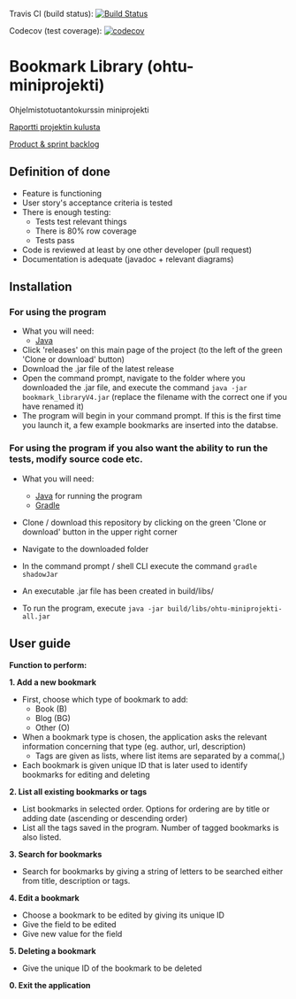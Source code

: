 Travis CI (build status): [![Build Status](https://travis-ci.org/anonOstrich/ohtu-miniprojekti.svg?branch=master)](https://travis-ci.org/anonOstrich/ohtu-miniprojekti)


Codecov (test coverage): [![codecov](https://codecov.io/gh/anonOstrich/ohtu-miniprojekti/branch/master/graph/badge.svg)](https://codecov.io/gh/anonOstrich/ohtu-miniprojekti)

# Bookmark Library (ohtu-miniprojekti)
Ohjelmistotuotantokurssin miniprojekti

[Raportti projektin kulusta](project_report.md)

[Product & sprint backlog](https://docs.google.com/spreadsheets/d/1JXfi_ZUgXKkfvnegcy7C4KUzVWvdBlr7t2WN6icuReA/edit#gid=0)


## Definition of done
- Feature is functioning
- User story's acceptance criteria is tested
- There is enough testing:
  - Tests test relevant things
  - There is 80% row coverage
  - Tests pass
- Code is reviewed at least by one other developer (pull request)
- Documentation is adequate (javadoc +  relevant diagrams)

## Installation

### For using the program

* What you will need: 
  * [Java](https://www.oracle.com/technetwork/java/javase/downloads/jre8-downloads-2133155.html)
* Click 'releases' on this main page of the project (to the left of the green 'Clone or download' button)
* Download the .jar file of the latest release 
* Open the command prompt, navigate to the folder where you downloaded the .jar file, and execute the command `java -jar bookmark_libraryV4.jar` (replace the filename with the correct one if you have renamed it)
* The program will begin in your command prompt. If this is the first time you launch it, a few example bookmarks are inserted into the databse. 

### For using the program if you also want the ability to run the tests, modify source code etc.

* What you will need: 
  * [Java](https://www.oracle.com/technetwork/java/javase/downloads/jre8-downloads-2133155.html) for running the program
  * [Gradle](https://gradle.org/install/)

* Clone / download this repository by clicking on the green 'Clone or download' button in the upper right corner
* Navigate to the downloaded folder 
* In the command prompt / shell CLI execute the command `gradle shadowJar`
* An executable .jar file has been created in build/libs/
* To run the program, execute `java -jar build/libs/ohtu-miniprojekti-all.jar`

## User guide

**Function to perform:**

**1. Add a new bookmark**
  * First, choose which type of bookmark to add:
    * Book (B)
    * Blog (BG)
    * Other (O)
  * When a bookmark type is chosen, the application asks the relevant information concerning that type (eg. author, url,  description)
    * Tags are given as lists, where list items are separated by a comma(,)
  * Each bookmark is given unique ID that is later used to identify bookmarks for editing and deleting
  
**2. List all existing bookmarks or tags**
  * List bookmarks in selected order. Options for ordering are by title or adding date (ascending or descending order)
  * List all the tags saved in the program. Number of tagged bookmarks is also listed.
  
**3. Search for bookmarks**
  * Search for bookmarks by giving a string of letters to be searched either from title, description or tags. 
  
**4. Edit a bookmark**
  * Choose a bookmark to be edited by giving its unique ID
  * Give the field to be edited
  * Give new value for the field 
  
**5. Deleting a bookmark**
  * Give the unique ID of the bookmark to be deleted
  
**0. Exit the application**
